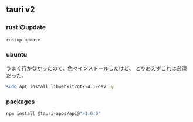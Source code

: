 ## tauri v2

### rust のupdate

```sh
rustup update
```

### ubuntu

うまく行かなかったので、色々インストールしたけど、
とりあえずこれは必須だった。

```sh
sudo apt install libwebkit2gtk-4.1-dev -y
```

### packages

```sh
npm install @tauri-apps/api@">1.0.0"
```